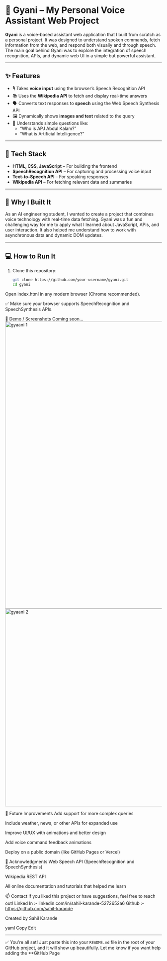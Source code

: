 # 🧠 Gyani – My Personal Voice Assistant Web Project

**Gyani** is a voice-based assistant web application that I built from scratch as a personal project. It was designed to understand spoken commands, fetch information from the web, and respond both visually and through speech. The main goal behind Gyani was to explore the integration of speech recognition, APIs, and dynamic web UI in a simple but powerful assistant.

---

## ✨ Features

- 🎙️ Takes **voice input** using the browser’s Speech Recognition API  
- 📚 Uses the **Wikipedia API** to fetch and display real-time answers  
- 🗣️ Converts text responses to **speech** using the Web Speech Synthesis API  
- 🖼️ Dynamically shows **images and text** related to the query  
- 🧠 Understands simple questions like:  
  - “Who is APJ Abdul Kalam?”  
  - “What is Artificial Intelligence?”  

---

## 🔧 Tech Stack

- **HTML, CSS, JavaScript** – For building the frontend  
- **SpeechRecognition API** – For capturing and processing voice input  
- **Text-to-Speech API** – For speaking responses  
- **Wikipedia API** – For fetching relevant data and summaries  

---

## 📌 Why I Built It

As an AI engineering student, I wanted to create a project that combines voice technology with real-time data fetching. Gyani was a fun and challenging way for me to apply what I learned about JavaScript, APIs, and user interaction. It also helped me understand how to work with asynchronous data and dynamic DOM updates.

---

## 💻 How to Run It

1. Clone this repository:
   ```bash
   git clone https://github.com/your-username/gyani.git
   cd gyani
Open index.html in any modern browser (Chrome recommended).

✅ Make sure your browser supports SpeechRecognition and SpeechSynthesis APIs.

🧪 Demo / Screenshots
Coming soon...
<img width="1610" height="923" alt="gyaani 1" src="https://github.com/user-attachments/assets/a723f944-3113-4154-ae67-b452027e161d" />
<img width="666" height="636" alt="gyaani 2" src="https://github.com/user-attachments/assets/4492c880-b2fa-4482-b3f6-fdb8746325e5" />

>
🚀 Future Improvements
Add support for more complex queries

Include weather, news, or other APIs for expanded use

Improve UI/UX with animations and better design

Add voice command feedback animations

Deploy on a public domain (like GitHub Pages or Vercel)

🙌 Acknowledgments
Web Speech API (SpeechRecognition and SpeechSynthesis)

Wikipedia REST API

All online documentation and tutorials that helped me learn

📫 Contact
If you liked this project or have suggestions, feel free to reach out!
Linked In :- linkedin.com/in/sahil-karande-5272652a6
Github :- https://github.com/sahil-karande

Created by Sahil Karande

yaml
Copy
Edit

---

✅ You're all set! Just paste this into your `README.md` file in the root of your GitHub project, and it will show up beautifully. Let me know if you want help adding the **GitHub Page
